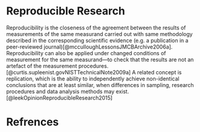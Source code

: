 # Reproducible Research

Reproducibility is the closeness of the agreement between the results of measurements of the same measurand carried out with same methodology described in the corresponding scientific evidence (e.g. a publication in a peer-reviewed journal)[@mcculloughLessonsJMCBArchive2006a]. Reproducibility can also be applied under changed conditions of measurement for the same measurand—to check that the results are not an artefact of the measurement procedures.[@curtis.supleenist.govNISTTechnicalNote2009a]
A related concept is replication, which is the ability to independently achieve non-identical conclusions that are at least similar, when differences in sampling, research procedures and data analysis methods may exist.[@leekOpinionReproducibleResearch2015]

# Refrences
